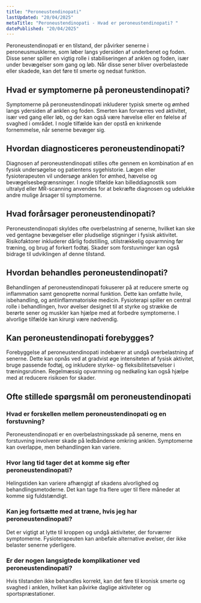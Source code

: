 ```yaml
---
title: "Peroneustendinopati"
lastUpdated: "20/04/2025"
metaTitle: "Peroneustendinopati - Hvad er peroneustendinopati? "
datePublished: "20/04/2025"
---
```


Peroneustendinopati er en tilstand, der påvirker senerne i peroneusmusklerne, som løber langs ydersiden af underbenet og foden. Disse sener spiller en vigtig rolle i stabiliseringen af anklen og foden, især under bevægelser som gang og løb. Når disse sener bliver overbelastede eller skadede, kan det føre til smerte og nedsat funktion.

## Hvad er symptomerne på peroneustendinopati?

Symptomerne på peroneustendinopati inkluderer typisk smerte og ømhed langs ydersiden af anklen og foden. Smerten kan forværres ved aktivitet, især ved gang eller løb, og der kan også være hævelse eller en følelse af svaghed i området. I nogle tilfælde kan der opstå en knirkende fornemmelse, når senerne bevæger sig.

## Hvordan diagnosticeres peroneustendinopati?

Diagnosen af peroneustendinopati stilles ofte gennem en kombination af en fysisk undersøgelse og patientens sygehistorie. Lægen eller fysioterapeuten vil undersøge anklen for ømhed, hævelse og bevægelsesbegrænsninger. I nogle tilfælde kan billeddiagnostik som ultralyd eller MR-scanning anvendes for at bekræfte diagnosen og udelukke andre mulige årsager til symptomerne.

## Hvad forårsager peroneustendinopati?

Peroneustendinopati skyldes ofte overbelastning af senerne, hvilket kan ske ved gentagne bevægelser eller pludselige stigninger i fysisk aktivitet. Risikofaktorer inkluderer dårlig fodstilling, utilstrækkelig opvarmning før træning, og brug af forkert fodtøj. Skader som forstuvninger kan også bidrage til udviklingen af denne tilstand.

## Hvordan behandles peroneustendinopati?

Behandlingen af peroneustendinopati fokuserer på at reducere smerte og inflammation samt genoprette normal funktion. Dette kan omfatte hvile, isbehandling, og antiinflammatoriske medicin. Fysioterapi spiller en central rolle i behandlingen, hvor øvelser designet til at styrke og strække de berørte sener og muskler kan hjælpe med at forbedre symptomerne. I alvorlige tilfælde kan kirurgi være nødvendig.

## Kan peroneustendinopati forebygges?

Forebyggelse af peroneustendinopati indebærer at undgå overbelastning af senerne. Dette kan opnås ved at gradvist øge intensiteten af fysisk aktivitet, bruge passende fodtøj, og inkludere styrke- og fleksibilitetsøvelser i træningsrutinen. Regelmæssig opvarmning og nedkøling kan også hjælpe med at reducere risikoen for skader.

## Ofte stillede spørgsmål om peroneustendinopati

### Hvad er forskellen mellem peroneustendinopati og en forstuvning?

Peroneustendinopati er en overbelastningsskade på senerne, mens en forstuvning involverer skade på ledbåndene omkring anklen. Symptomerne kan overlappe, men behandlingen kan variere.

### Hvor lang tid tager det at komme sig efter peroneustendinopati?

Helingstiden kan variere afhængigt af skadens alvorlighed og behandlingsmetoderne. Det kan tage fra flere uger til flere måneder at komme sig fuldstændigt.

### Kan jeg fortsætte med at træne, hvis jeg har peroneustendinopati?

Det er vigtigt at lytte til kroppen og undgå aktiviteter, der forværrer symptomerne. Fysioterapeuten kan anbefale alternative øvelser, der ikke belaster senerne yderligere.

### Er der nogen langsigtede komplikationer ved peroneustendinopati?

Hvis tilstanden ikke behandles korrekt, kan det føre til kronisk smerte og svaghed i anklen, hvilket kan påvirke daglige aktiviteter og sportspræstationer.
